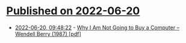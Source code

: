 # [Published on 2022-06-20](index.md)

* [2022-06-20, 09:48:22](https://news.ycombinator.com/item?id=31808269) - [Why I Am Not Going to Buy a Computer – Wendell Berry (1987) [pdf]](http://www.thehangedman.com/teaching-files/stv/berry-computer.pdf)
